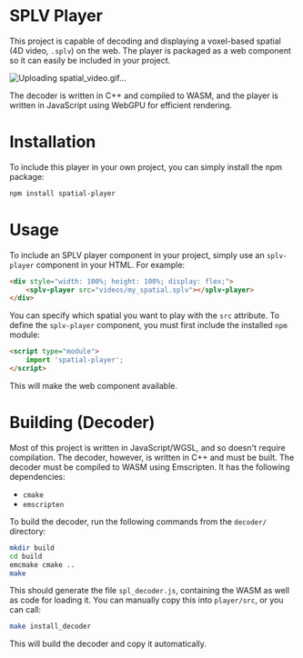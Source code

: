 # SPLV Player
This project is capable of decoding and displaying a voxel-based spatial (4D video, `.splv`) on the web. The player is packaged as a web component so it can easily be included in your project.

![Uploading spatial_video.gif…]()


The decoder is written in C++ and compiled to WASM, and the player is written in JavaScript using WebGPU for efficient rendering.

# Installation
To include this player in your own project, you can simply install the npm package:
```bash
npm install spatial-player
```

# Usage
To include an SPLV player component in your project, simply use an `splv-player` component in your HTML. For example:
```html
<div style="width: 100%; height: 100%; display: flex;">
	<splv-player src="videos/my_spatial.splv"></splv-player>
</div>
```
You can specify which spatial you want to play with the `src` attribute. To define the `splv-player` component, you must first include the installed `npm` module:
```html
<script type="module">
	import 'spatial-player';
</script>
```
This will make the web component available.

# Building (Decoder)
Most of this project is written in JavaScript/WGSL, and so doesn't require compilation. The decoder, however, is written in C++ and must be built. The decoder must be compiled to WASM using Emscripten. It has the following dependencies:
- `cmake`
- `emscripten`

To build the decoder, run the following commands from the `decoder/` directory:
```bash
mkdir build
cd build
emcmake cmake ..
make
```
This should generate the file `spl_decoder.js`, containing the WASM as well as code for loading it. You can manually copy this into `player/src`, or you can call:
```bash
make install_decoder
```
This will build the decoder and copy it automatically.

